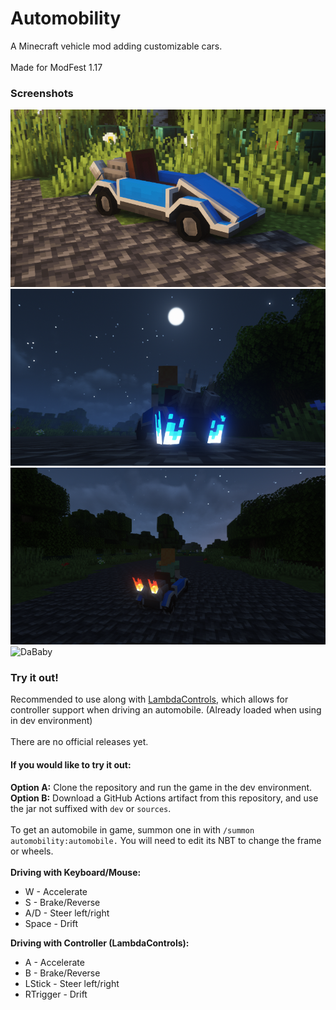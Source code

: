 # Automobility
A Minecraft vehicle mod adding customizable cars. <br/><br/>
Made for ModFest 1.17

### Screenshots
![Standard Car](./md/standard_car.png) <br/>
![Drifting](./md/drifting.png) <br/>
![Turbo](./md/turbo.png) <br/>
![DaBaby](./md/dababy.png) <br/>

### Try it out!
Recommended to use along with [LambdaControls](https://www.curseforge.com/minecraft/mc-mods/lambdacontrols), which allows for controller support when driving an automobile. (Already loaded when using in dev environment)
<br/><br/>
There are no official releases yet. <br/>
#### If you would like to try it out:
**Option A:** Clone the repository and run the game in the dev environment. <br/>
**Option B:** Download a GitHub Actions artifact from this repository, and use the jar not suffixed with `dev` or `sources`. <br/>
<br/>
To get an automobile in game, summon one in with `/summon automobility:automobile.` You will need to edit its NBT to change the frame or wheels. <br/>
<br/>
**Driving with Keyboard/Mouse:**
- W - Accelerate
- S - Brake/Reverse
- A/D - Steer left/right
- Space - Drift

**Driving with Controller (LambdaControls):**
- A - Accelerate
- B - Brake/Reverse
- LStick - Steer left/right
- RTrigger - Drift
